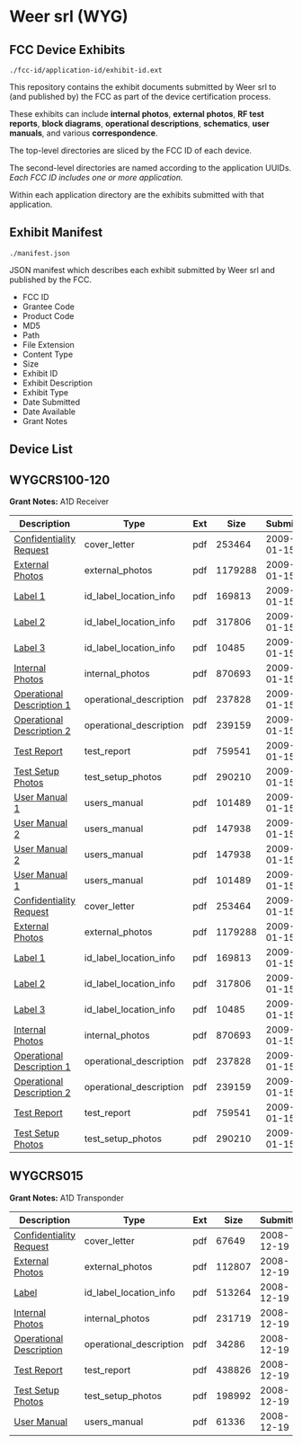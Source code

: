 # Weer srl (WYG)
## FCC Device Exhibits

```
./fcc-id/application-id/exhibit-id.ext
```

This repository contains the exhibit documents submitted by Weer srl to (and published by) the FCC as part of the device certification process.

These exhibits can include **internal photos**, **external photos**, **RF test reports**, **block diagrams**, **operational descriptions**, **schematics**, **user manuals**, and various **correspondence**.

The top-level directories are sliced by the FCC ID of each device.

The second-level directories are named according to the application UUIDs. *Each FCC ID includes one or more application.*

Within each application directory are the exhibits submitted with that application. 

## Exhibit Manifest

```
./manifest.json
```

JSON manifest which describes each exhibit submitted by Weer srl and published by the FCC.

- FCC ID
- Grantee Code
- Product Code
- MD5
- Path
- File Extension
- Content Type
- Size
- Exhibit ID
- Exhibit Description
- Exhibit Type
- Date Submitted
- Date Available
- Grant Notes

## Device List
## WYGCRS100-120
**Grant Notes:** A1D Receiver

| Description | Type | Ext | Size | Submitted | Available |
| ----------- | ---- | --- | ---- | --------- | --------- |
| [Confidentiality Request](WYGCRS100-120/b2aebbbee24e3cf0a2d3e98f6446e719/1056825.pdf) | cover_letter | pdf | 253464 | 2009-01-15 | 2009-01-15 |
| [External Photos](WYGCRS100-120/b2aebbbee24e3cf0a2d3e98f6446e719/1056822.pdf) | external_photos | pdf | 1179288 | 2009-01-15 | 2009-01-15 |
| [Label 1](WYGCRS100-120/b2aebbbee24e3cf0a2d3e98f6446e719/1056830.pdf) | id_label_location_info | pdf | 169813 | 2009-01-15 | 2009-01-15 |
| [Label 2](WYGCRS100-120/b2aebbbee24e3cf0a2d3e98f6446e719/1056831.pdf) | id_label_location_info | pdf | 317806 | 2009-01-15 | 2009-01-15 |
| [Label 3](WYGCRS100-120/b2aebbbee24e3cf0a2d3e98f6446e719/1056832.pdf) | id_label_location_info | pdf | 10485 | 2009-01-15 | 2009-01-15 |
| [Internal Photos](WYGCRS100-120/b2aebbbee24e3cf0a2d3e98f6446e719/1056823.pdf) | internal_photos | pdf | 870693 | 2009-01-15 | 2009-07-13 |
| [Operational Description 1](WYGCRS100-120/b2aebbbee24e3cf0a2d3e98f6446e719/1056826.pdf) | operational_description | pdf | 237828 | 2009-01-15 | 2009-01-15 |
| [Operational Description 2](WYGCRS100-120/b2aebbbee24e3cf0a2d3e98f6446e719/1056829.pdf) | operational_description | pdf | 239159 | 2009-01-15 | 2009-01-15 |
| [Test Report](WYGCRS100-120/b2aebbbee24e3cf0a2d3e98f6446e719/1056824.pdf) | test_report | pdf | 759541 | 2009-01-15 | 2009-01-15 |
| [Test Setup Photos](WYGCRS100-120/b2aebbbee24e3cf0a2d3e98f6446e719/1056821.pdf) | test_setup_photos | pdf | 290210 | 2009-01-15 | 2009-01-15 |
| [User Manual 1](WYGCRS100-120/b2aebbbee24e3cf0a2d3e98f6446e719/1056827.pdf) | users_manual | pdf | 101489 | 2009-01-15 | 2009-01-15 |
| [User Manual 2](WYGCRS100-120/b2aebbbee24e3cf0a2d3e98f6446e719/1056828.pdf) | users_manual | pdf | 147938 | 2009-01-15 | 2009-01-15 |
| [User Manual 2](WYGCRS100-120/bee91dd000e7eaaede164e9ae4b2b064/1056828.pdf) | users_manual | pdf | 147938 | 2009-01-15 | 2009-01-15 |
| [User Manual 1](WYGCRS100-120/bee91dd000e7eaaede164e9ae4b2b064/1056827.pdf) | users_manual | pdf | 101489 | 2009-01-15 | 2009-01-15 |
| [Confidentiality Request](WYGCRS100-120/bee91dd000e7eaaede164e9ae4b2b064/1056825.pdf) | cover_letter | pdf | 253464 | 2009-01-15 | 2009-01-15 |
| [External Photos](WYGCRS100-120/bee91dd000e7eaaede164e9ae4b2b064/1056822.pdf) | external_photos | pdf | 1179288 | 2009-01-15 | 2009-01-15 |
| [Label 1](WYGCRS100-120/bee91dd000e7eaaede164e9ae4b2b064/1056830.pdf) | id_label_location_info | pdf | 169813 | 2009-01-15 | 2009-01-15 |
| [Label 2](WYGCRS100-120/bee91dd000e7eaaede164e9ae4b2b064/1056831.pdf) | id_label_location_info | pdf | 317806 | 2009-01-15 | 2009-01-15 |
| [Label 3](WYGCRS100-120/bee91dd000e7eaaede164e9ae4b2b064/1056832.pdf) | id_label_location_info | pdf | 10485 | 2009-01-15 | 2009-01-15 |
| [Internal Photos](WYGCRS100-120/bee91dd000e7eaaede164e9ae4b2b064/1056823.pdf) | internal_photos | pdf | 870693 | 2009-01-15 | 2009-07-13 |
| [Operational Description 1](WYGCRS100-120/bee91dd000e7eaaede164e9ae4b2b064/1056826.pdf) | operational_description | pdf | 237828 | 2009-01-15 | 2009-01-15 |
| [Operational Description 2](WYGCRS100-120/bee91dd000e7eaaede164e9ae4b2b064/1056829.pdf) | operational_description | pdf | 239159 | 2009-01-15 | 2009-01-15 |
| [Test Report](WYGCRS100-120/bee91dd000e7eaaede164e9ae4b2b064/1056824.pdf) | test_report | pdf | 759541 | 2009-01-15 | 2009-01-15 |
| [Test Setup Photos](WYGCRS100-120/bee91dd000e7eaaede164e9ae4b2b064/1056821.pdf) | test_setup_photos | pdf | 290210 | 2009-01-15 | 2009-01-15 |
## WYGCRS015
**Grant Notes:** A1D Transponder

| Description | Type | Ext | Size | Submitted | Available |
| ----------- | ---- | --- | ---- | --------- | --------- |
| [Confidentiality Request](WYGCRS015/a404d7c94bb66f24a948e76bf88101eb/1046988.pdf) | cover_letter | pdf | 67649 | 2008-12-19 | 2008-12-19 |
| [External Photos](WYGCRS015/a404d7c94bb66f24a948e76bf88101eb/1046985.pdf) | external_photos | pdf | 112807 | 2008-12-19 | 2008-12-19 |
| [Label](WYGCRS015/a404d7c94bb66f24a948e76bf88101eb/1046989.pdf) | id_label_location_info | pdf | 513264 | 2008-12-19 | 2008-12-19 |
| [Internal Photos](WYGCRS015/a404d7c94bb66f24a948e76bf88101eb/1046986.pdf) | internal_photos | pdf | 231719 | 2008-12-19 | 2008-12-19 |
| [Operational Description](WYGCRS015/a404d7c94bb66f24a948e76bf88101eb/1046991.pdf) | operational_description | pdf | 34286 | 2008-12-19 | 2008-12-19 |
| [Test Report](WYGCRS015/a404d7c94bb66f24a948e76bf88101eb/1046987.pdf) | test_report | pdf | 438826 | 2008-12-19 | 2008-12-19 |
| [Test Setup Photos](WYGCRS015/a404d7c94bb66f24a948e76bf88101eb/1046984.pdf) | test_setup_photos | pdf | 198992 | 2008-12-19 | 2008-12-19 |
| [User Manual](WYGCRS015/a404d7c94bb66f24a948e76bf88101eb/1046990.pdf) | users_manual | pdf | 61336 | 2008-12-19 | 2008-12-19 |
